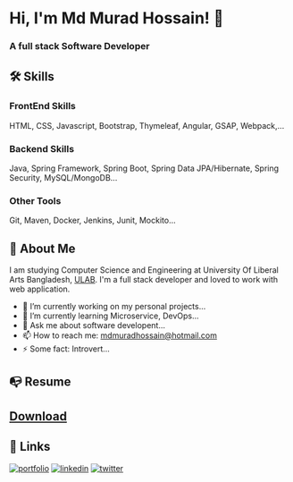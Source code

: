 
# Hi, I'm Md Murad Hossain! 👋

  ### A full stack Software Developer


## 🛠 Skills
### FrontEnd Skills
HTML, CSS, Javascript, Bootstrap, Thymeleaf, Angular, GSAP, Webpack,...
### Backend Skills
Java, Spring Framework, Spring Boot, Spring Data JPA/Hibernate, Spring Security, MySQL/MongoDB...
### Other Tools
Git, Maven, Docker, Jenkins, Junit, Mockito...  
## 🚀 About Me
I am studying Computer Science and Engineering at University Of Liberal Arts Bangladesh, [ULAB](https://ulab.edu.bd/). 
I'm a full stack developer and loved to work with web application.
- 🔭 I’m currently working on my personal projects...
- 🌱 I’m currently learning Microservice, DevOps...
- 💬 Ask me about software developent... 
- 📫 How to reach me: mdmuradhossain@hotmail.com
- ⚡ Some fact: Introvert...
## 📭 Resume
[Download](https://github.com/mdmuradhossain/portfolio/raw/master/resume/murad.pdf)
---
## 🔗 Links
[![portfolio](https://img.shields.io/badge/my_portfolio-000?style=for-the-badge&logo=ko-fi&logoColor=white)](https://mdmuradhossain.github.io/portfolio/)
[![linkedin](https://img.shields.io/badge/linkedin-0A66C2?style=for-the-badge&logo=linkedin&logoColor=white)](https://www.linkedin.com/in/mdmuradhossain/)
[![twitter](https://img.shields.io/badge/twitter-1DA1F2?style=for-the-badge&logo=twitter&logoColor=white)](https://twitter.com/mdmuradhossainn)

